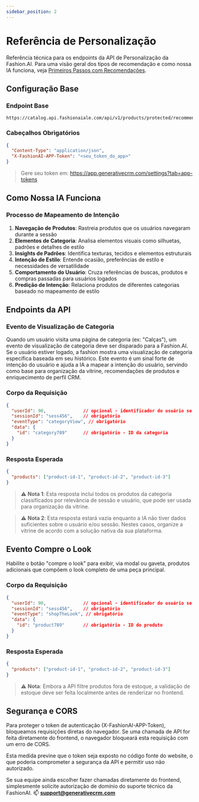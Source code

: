 ```yaml
---
sidebar_position: 2
---
```


# Referência de Personalização

Referência técnica para os endpoints da API de Personalização da Fashion.AI. Para uma visão geral dos tipos de recomendação e como nossa IA funciona, veja [Primeiros Passos com Recomendações](../user-guide/getting-started).

## Configuração Base

### Endpoint Base
```
https://catalog.api.fashionaiale.com/api/v1/products/protected/recommendation
```

### Cabeçalhos Obrigatórios
```json
{
  "Content-Type": "application/json",
  "X-FashionAI-APP-Token": "<seu_token_do_app>"
}
```

> Gere seu token em: https://app.generativecrm.com/settings?tab=app-tokens

## Como Nossa IA Funciona

### Processo de Mapeamento de Intenção

1. **Navegação de Produtos**: Rastreia produtos que os usuários navegaram durante a sessão
2. **Elementos de Categoria**: Analisa elementos visuais como silhuetas, padrões e detalhes de estilo
3. **Insights de Padrões**: Identifica texturas, tecidos e elementos estruturais
4. **Intenção de Estilo**: Entende ocasião, preferências de estilo e necessidades de versatilidade
5. **Comportamento do Usuário**: Cruza referências de buscas, produtos e compras passadas para usuários logados
6. **Predição de Intenção**: Relaciona produtos de diferentes categorias baseado no mapeamento de estilo

## Endpoints da API

### Evento de Visualização de Categoria

Quando um usuário visita uma página de categoria (ex: "Calças"), um evento de visualização de categoria deve ser disparado para a Fashion.AI.
Se o usuário estiver logado, a fashion mostra uma visualização de categoria específica baseada em seu histórico.
Este evento é um sinal forte de intenção do usuário e ajuda a IA a mapear a intenção do usuário, servindo como base para organização da vitrine, recomendações de produtos e enriquecimento de perfil CRM.

### Corpo da Requisição

```json
{
  "userId": 90,              // opcional - identificador do usuário se autenticado
  "sessionId": "sess456",    // obrigatório
  "eventType": "categoryView", // obrigatório
  "data": {
    "id": "category789"      // obrigatório - ID da categoria
  }
}
```

### Resposta Esperada

```json
{
  "products": ["product-id-1", "product-id-2", "product-id-3"]
}
```

> ⚠️ **Nota 1**: Esta resposta inclui todos os produtos da categoria classificados por relevância de sessão e usuário, que pode ser usada para organização da vitrine.

> ⚠️ **Nota 2**: Esta resposta estará vazia enquanto a IA não tiver dados suficientes sobre o usuário e/ou sessão. Nestes casos, organize a vitrine de acordo com a solução nativa da sua plataforma.

## Evento Compre o Look

Habilite o botão "compre o look" para exibir, via modal ou gaveta, produtos adicionais que compõem o look completo de uma peça principal.

### Corpo da Requisição

```json
{
  "userId": 90,              // opcional - identificador do usuário se autenticado
  "sessionId": "sess456",    // obrigatório
  "eventType": "shopTheLook", // obrigatório
  "data": {
    "id": "product789"       // obrigatório - ID do produto
  }
}
```

### Resposta Esperada

```json
{
  "products": ["product-id-1", "product-id-2", "product-id-3"]
}
```

> ⚠️ **Nota**: Embora a API filtre produtos fora de estoque, a validação de estoque deve ser feita localmente antes de renderizar no frontend.

## Segurança e CORS

Para proteger o token de autenticação (X-FashionAI-APP-Token), bloqueamos requisições diretas do navegador. Se uma chamada de API for feita diretamente do frontend, o navegador bloqueará esta requisição com um erro de CORS.

Esta medida previne que o token seja exposto no código fonte do website, o que poderia comprometer a segurança da API e permitir uso não autorizado.

Se sua equipe ainda escolher fazer chamadas diretamente do frontend, simplesmente solicite autorização de domínio do suporte técnico da FashionAI. :mailbox: **support@generativecrm.com**